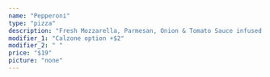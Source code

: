 ```yaml
---
name: "Pepperoni"
type: "pizza"
description: "Fresh Mozzarella, Parmesan, Onion & Tomato Sauce infused with 21st Amendment's El Sully Lager"
modifier_1: "Calzone option +$2"
modifier_2: " "
price: "$19"
picture: "none"
---
```

